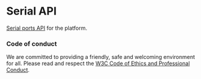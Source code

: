 # Serial API

[Serial ports API](http://wicg.github.io/serial/) for the platform. 

### Code of conduct

We are committed to providing a friendly, safe and welcoming environment for all. Please read and respect the [W3C Code of Ethics and Professional Conduct](https://www.w3.org/Consortium/cepc/).
